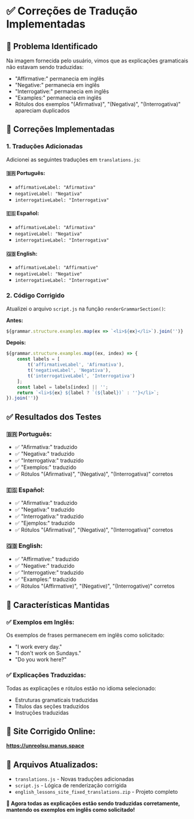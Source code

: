 # ✅ Correções de Tradução Implementadas

## 🎯 **Problema Identificado**
Na imagem fornecida pelo usuário, vimos que as explicações gramaticais não estavam sendo traduzidas:
- "Affirmative:" permanecia em inglês
- "Negative:" permanecia em inglês  
- "Interrogative:" permanecia em inglês
- "Examples:" permanecia em inglês
- Rótulos dos exemplos "(Afirmativa)", "(Negativa)", "(Interrogativa)" apareciam duplicados

## 🔧 **Correções Implementadas**

### 1. **Traduções Adicionadas**
Adicionei as seguintes traduções em `translations.js`:

#### 🇧🇷 **Português:**
- `affirmativeLabel: "Afirmativa"`
- `negativeLabel: "Negativa"`
- `interrogativeLabel: "Interrogativa"`

#### 🇪🇸 **Español:**
- `affirmativeLabel: "Afirmativa"`
- `negativeLabel: "Negativa"`
- `interrogativeLabel: "Interrogativa"`

#### 🇬🇧 **English:**
- `affirmativeLabel: "Affirmative"`
- `negativeLabel: "Negative"`
- `interrogativeLabel: "Interrogative"`

### 2. **Código Corrigido**
Atualizei o arquivo `script.js` na função `renderGrammarSection()`:

**Antes:**
```javascript
${grammar.structure.examples.map(ex => `<li>${ex}</li>`).join('')}
```

**Depois:**
```javascript
${grammar.structure.examples.map((ex, index) => {
    const labels = [
        t('affirmativeLabel', 'Afirmativa'),
        t('negativeLabel', 'Negativa'), 
        t('interrogativeLabel', 'Interrogativa')
    ];
    const label = labels[index] || '';
    return `<li>${ex} ${label ? `(${label})` : ''}</li>`;
}).join('')}
```

## ✅ **Resultados dos Testes**

### 🇧🇷 **Português:**
- ✅ "Afirmativa:" traduzido
- ✅ "Negativa:" traduzido
- ✅ "Interrogativa:" traduzido
- ✅ "Exemplos:" traduzido
- ✅ Rótulos "(Afirmativa)", "(Negativa)", "(Interrogativa)" corretos

### 🇪🇸 **Español:**
- ✅ "Afirmativa:" traduzido
- ✅ "Negativa:" traduzido
- ✅ "Interrogativa:" traduzido
- ✅ "Ejemplos:" traduzido
- ✅ Rótulos "(Afirmativa)", "(Negativa)", "(Interrogativa)" corretos

### 🇬🇧 **English:**
- ✅ "Affirmative:" traduzido
- ✅ "Negative:" traduzido
- ✅ "Interrogative:" traduzido
- ✅ "Examples:" traduzido
- ✅ Rótulos "(Affirmative)", "(Negative)", "(Interrogative)" corretos

## 🌟 **Características Mantidas**

### ✅ **Exemplos em Inglês:**
Os exemplos de frases permanecem em inglês como solicitado:
- "I work every day."
- "I don't work on Sundays."
- "Do you work here?"

### ✅ **Explicações Traduzidas:**
Todas as explicações e rótulos estão no idioma selecionado:
- Estruturas gramaticais traduzidas
- Títulos das seções traduzidos
- Instruções traduzidas

## 🔗 **Site Corrigido Online:**
**https://unreolsu.manus.space**

## 📁 **Arquivos Atualizados:**
- `translations.js` - Novas traduções adicionadas
- `script.js` - Lógica de renderização corrigida
- `english_lessons_site_fixed_translations.zip` - Projeto completo

**🎉 Agora todas as explicações estão sendo traduzidas corretamente, mantendo os exemplos em inglês como solicitado!**

